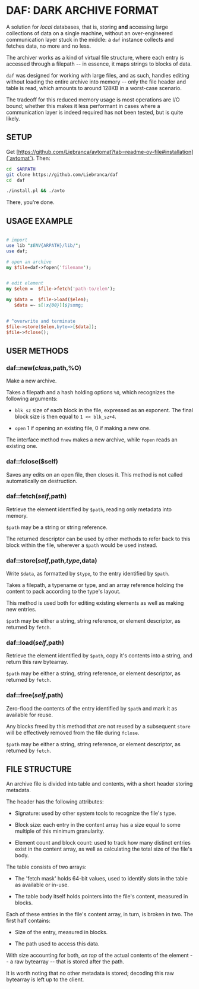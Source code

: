 # DAF: DARK ARCHIVE FORMAT

A solution for *local* databases, that is, storing __and__ accessing large collections of data on a single machine, without an over-engineered communication layer stuck in the middle: a `daf` instance collects and fetches data, no more and no less.

The archiver works as a kind of virtual file structure, where each entry is accessed through a filepath -- in essence, it maps strings to blocks of data.

`daf` was designed for working with large files, and as such, handles editing without loading the entire archive into memory -- only the file header and table is read, which amounts to around 128KB in a worst-case scenario.

The tradeoff for this reduced memory usage is most operations are I/O bound; whether this makes it less performant in cases where a communication layer is indeed required has not been tested, but is quite likely.


## SETUP

Get [https://github.com/Liebranca/avtomat?tab=readme-ov-file#installation](`avtomat`). Then:

```bash
cd  $ARPATH
git clone https://github.com/Liebranca/daf
cd  daf

./install.pl && ./avto
```

There, you're done.


## USAGE EXAMPLE

```perl

# import
use lib "$ENV{ARPATH}/lib/";
use daf;

# open an archive
my $file=daf->fopen('filename');


# edit element
my $elem =  $file->fetch('path-to/elem');

my $data =  $file->load($elem);
   $data =~ s[\x{00}][$]sxmg;


# ^overwrite and terminate
$file->store($elem,byte=>[$data]);
$file->fclose();

```


## USER METHODS

### daf::new($class,$path,%O)

Make a new archive.

Takes a filepath and a hash holding options `%O`, which recognizes the following arguments:

- `blk_sz` size of each block in the file, expressed as an exponent. The final block size is then equal to `1 << blk_sz+4`.

- `open` 1 if opening an existing file, 0 if making a new one.

The interface method `fnew` makes a new archive, while `fopen` reads an existing one.


### daf::fclose($self)

Saves any edits on an open file, then closes it. This method is not called automatically on destruction.


### daf::fetch($self,$path)

Retrieve the element identified by `$path`, reading only metadata into memory.

`$path` may be a string or string reference.

The returned descriptor can be used by other methods to refer back to this block within the file, wherever a `$path` would be used instead.


### daf::store($self,$path,$type,$data)

Write `$data`, as formatted by `$type`, to the entry identified by `$path`.

Takes a filepath, a typename or type, and an array reference holding the content to pack according to the type's layout.

This method is used both for editing existing elements as well as making new entries.

`$path` may be either a string, string reference, or element descriptor, as returned by `fetch`.


### daf::load($self,$path)

Retrieve the element identified by `$path`, copy it's contents into a string, and return this raw bytearray.

`$path` may be either a string, string reference, or element descriptor, as returned by `fetch`.


### daf::free($self,$path)

Zero-flood the contents of the entry identified by `$path` and mark it as available for reuse.

Any blocks freed by this method that are not reused by a subsequent `store` will be effectively removed from the file during `fclose`.

`$path` may be either a string, string reference, or element descriptor, as returned by `fetch`.


## FILE STRUCTURE

An archive file is divided into table and contents, with a short header storing metadata.

The header has the following attributes:

- Signature: used by other system tools to recognize the file's type.

- Block size: each entry in the content array has a size equal to some multiple of this minimum granularity.
- Element count and block count: used to track how many distinct entries exist in the content array, as well as calculating the total size of the file's body.


The table consists of two arrays:

- The 'fetch mask' holds 64-bit values, used to identify slots in the table as available or in-use.

- The table body itself holds pointers into the file's content, measured in blocks.


Each of these entries in the file's content array, in turn, is broken in two. The first half contains:

- Size of the entry, measured in blocks.

- The path used to access this data.


With size accounting for both, *on top* of the actual contents of the element -- a raw bytearray -- that is stored after the path.

It is worth noting that no other metadata is stored; decoding this raw bytearray is left up to the client.
